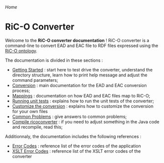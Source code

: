 _Home_

# RiC-O Converter

Welcome to the **RiC-O converter documentation** ! RiC-O converter is a command-line to convert EAD and EAC file to RDF files expressed using the [RiC-O ontology](https://www.ica.org/standards/RiC/RiC-O_v0-1.html).

The documentation is divided in these sections :

- [Getting Started](GettingStarted.html) : start here to test drive the converter, understand the directory structure, learn how to print help message and adjust the command parameters;
- [Conversion](Conversion.html) : main documentation for the EAD and EAC conversion process;
- [Mappings](Mappings.html) : documentation on how EAD and EAC files map to RiC-O;
- [Running unit tests](UnitTests.html) : explains how to run the unit tests of the converter;
- [Customize the conversion](Customize.html) : explains how to customize the conversion for your own files
- [Common Problems](CommonProblems.html) : give answers to common problems;
- [Compile ricoconverter](Compile.html) : if you need to adjust something in the Java code and recompile, read this;

Additionnaly, the documentation includes the following references :

- [Error Codes](ErrorCodes.html) : reference list of the error codes of the application
- [XSLT Error Codes](ErrorCodesXslt.html) : reference list of the XSLT error codes of the converter
